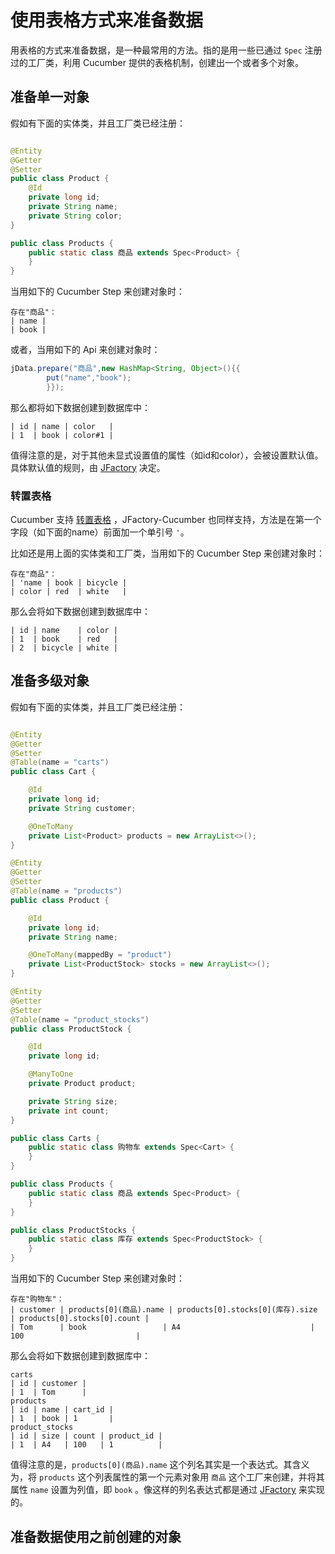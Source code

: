 # 使用表格方式来准备数据

用表格的方式来准备数据，是一种最常用的方法。指的是用一些已通过 `Spec` 注册过的工厂类，利用 Cucumber 提供的表格机制，创建出一个或者多个对象。

## 准备单一对象

假如有下面的实体类，并且工厂类已经注册：

```java

@Entity
@Getter
@Setter
public class Product {
    @Id
    private long id;
    private String name;
    private String color;
}

public class Products {
    public static class 商品 extends Spec<Product> {
    }
}
```

当用如下的 Cucumber Step 来创建对象时：

```gherkin
存在"商品"：
| name |
| book |
```

或者，当用如下的 Api 来创建对象时：

```java
jData.prepare("商品",new HashMap<String, Object>(){{
        put("name","book");
        }});
```

那么都将如下数据创建到数据库中：

```gherkin
| id | name | color   |
| 1  | book | color#1 |
```

值得注意的是，对于其他未显式设置值的属性（如id和color），会被设置默认值。具体默认值的规则，由 [JFactory](https://github.com/leeonky/jfactory/blob/master/README.md)
决定。

### 转置表格

Cucumber 支持 [转置表格](https://javadoc.io/doc/io.cucumber/cucumber-java/6.11.0/io/cucumber/java/Transpose.html)
，JFactory-Cucumber 也同样支持，方法是在第一个字段（如下面的name）前面加一个单引号 `'`。

比如还是用上面的实体类和工厂类，当用如下的 Cucumber Step 来创建对象时：

```gherkin
存在"商品"：
| 'name | book | bicycle |
| color | red  | white   |
```

那么会将如下数据创建到数据库中：

```gherkin
| id | name    | color |
| 1  | book    | red   |
| 2  | bicycle | white |
```

## 准备多级对象

假如有下面的实体类，并且工厂类已经注册：

```java

@Entity
@Getter
@Setter
@Table(name = "carts")
public class Cart {

    @Id
    private long id;
    private String customer;

    @OneToMany
    private List<Product> products = new ArrayList<>();
}

@Entity
@Getter
@Setter
@Table(name = "products")
public class Product {

    @Id
    private long id;
    private String name;

    @OneToMany(mappedBy = "product")
    private List<ProductStock> stocks = new ArrayList<>();
}

@Entity
@Getter
@Setter
@Table(name = "product_stocks")
public class ProductStock {

    @Id
    private long id;

    @ManyToOne
    private Product product;

    private String size;
    private int count;
}

public class Carts {
    public static class 购物车 extends Spec<Cart> {
    }
}

public class Products {
    public static class 商品 extends Spec<Product> {
    }
}

public class ProductStocks {
    public static class 库存 extends Spec<ProductStock> {
    }
}
```

当用如下的 Cucumber Step 来创建对象时：

```gherkin
存在"购物车"：
| customer | products[0](商品).name | products[0].stocks[0](库存).size | products[0].stocks[0].count |
| Tom      | book                 | A4                             | 100                         |
```

那么会将如下数据创建到数据库中：

```gherkin
carts
| id | customer |
| 1  | Tom      |
products
| id | name | cart_id |
| 1  | book | 1       |
product_stocks
| id | size | count | product_id |
| 1  | A4   | 100   | 1          |
```

值得注意的是，`products[0](商品).name` 这个列名其实是一个表达式。其含义为，将 `products` 这个列表属性的第一个元素对象用 `商品` 这个工厂来创建，并将其属性 `name` 设置为列值，即 `book`
。像这样的列名表达式都是通过 [JFactory](https://github.com/leeonky/jfactory/blob/master/README.md) 来实现的。

## 准备数据使用之前创建的对象

